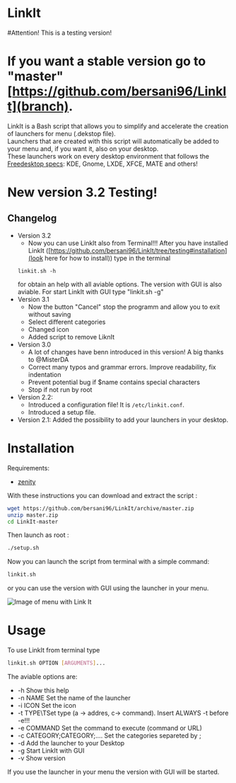 # LinkIt
#Attention! This is a testing version! 

If you want a stable version go to "master" [https://github.com/bersani96/LinkIt](branch).
=====
LinkIt is a Bash script that allows you to simplify and accelerate the creation of launchers for menu (.dekstop file).  
Launchers that are created with this script will automatically be added to your menu and, if you want it, also on your desktop.  
These launchers work on every desktop environment that follows the [Freedesktop specs](http://standards.freedesktop.org/desktop-entry-spec/latest/index.html):
KDE, Gnome, LXDE, XFCE, MATE and others!

# New version 3.2 Testing!
## Changelog
- Version 3.2
	* Now you can use LinkIt also from Terminal!!!
	 After you have installed LinkIt ([https://github.com/bersani96/LinkIt/tree/testing#installation](look here for how to install)) type in the terminal 
	 ```
	 linkit.sh -h 
	 ```
	 for obtain an help with all aviable options.
	 The version with GUI is also aviable. For start LinkIt with GUI type "linkit.sh -g"
- Version 3.1
	* Now the button "Cancel" stop the programm and allow you to exit without saving
	* Select different categories
	* Changed icon
	* Added script to remove LiknIt
- Version 3.0
	* A lot of changes have benn introduced in this version! A big thanks to @MisterDA 
	* Correct many typos and grammar errors. Improve readability, fix indentation
	* Prevent potential bug if $name contains special characters
	* Stop if not run by root
- Version 2.2:
    * Introduced a configuration file! It is `/etc/linkit.conf`.
    * Introduced a setup file.
- Version 2.1: Added the possibility to add your launchers in your desktop.

# Installation
Requirements:
- [zenity](https://help.gnome.org/users/zenity/stable/)

With these instructions you can download and extract the script :
```sh
wget https://github.com/bersani96/LinkIt/archive/master.zip
unzip master.zip
cd LinkIt-master
```
Then launch as root :
```sh
./setup.sh
```

Now you can launch the script from terminal with a simple command:
```sh
linkit.sh
```
or you can use the version with GUI using the launcher in your menu.

![Image of menu with Link It](http://sonnino1aquile.altervista.org/file/linkit-menu.png)

# Usage

To use LinkIt from terminal type
```sh
linkit.sh OPTION [ARGUMENTS]...
```
The aviable options are:
- 	-h	Show this help
- 	-n NAME	Set the name of the launcher
- 	-i ICON	Set the icon
- 	-t TYPE\TSet type (a -> addres, c-> command). Insert ALWAYS -t before -e!!!
- 	-e COMMAND	Set the command to execute (command or URL)
- 	-c CATEGORY;CATEGORY;....	Set the categories separeted by ;
- 	-d	Add the launcher to your Desktop 
- 	-g	Start LinkIt with GUI
- 	-v	Show version

If you use the launcher in your menu the version with GUI will be started.
